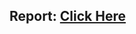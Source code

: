 ## Report: [Click Here](https://drive.google.com/drive/folders/1C-alzOsQrSTiNUOTW0v2B_3hbn2VVrXA?usp=sharing)
